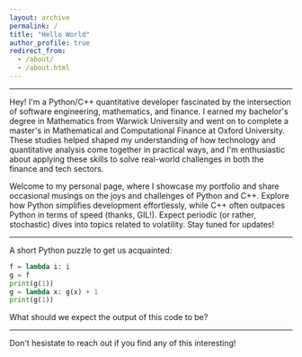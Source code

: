 ```yaml
---
layout: archive
permalink: /
title: "Hello World"
author_profile: true
redirect_from: 
  - /about/
  - /about.html
---
```

---

Hey! I'm a Python/C++ quantitative developer fascinated by the intersection of software engineering, mathematics, and finance. I earned my bachelor's degree in Mathematics from Warwick University and went on to complete a master's in Mathematical and Computational Finance at Oxford University. These studies helped shaped my understanding of how technology and quantitative analysis come together in practical ways, and I'm enthusiastic about applying these skills to solve real-world challenges in both the finance and tech sectors. 

Welcome to my personal page, where I showcase my portfolio and share occasional musings on the joys and challenges of Python and C++. Explore how Python simplifies development effortlessly, while C++ often outpaces Python in terms of speed (thanks, GIL!). Expect periodic (or rather, stochastic) dives into topics related to volatility. Stay tuned for updates!

---

A short Python puzzle to get us acquainted:
```python
f = lambda i: i
g = f
print(g(1))
g = lambda x: g(x) + 1
print(g(1))
```
What should we expect the output of this code to be? 

---

Don't hesistate to reach out if you find any of this interesting!